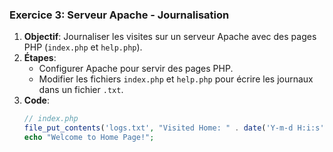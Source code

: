 ### Exercice 3: Serveur Apache - Journalisation
1. **Objectif**: Journaliser les visites sur un serveur Apache avec des pages PHP (`index.php` et `help.php`).
2. **Étapes**:
   - Configurer Apache pour servir des pages PHP.
   - Modifier les fichiers `index.php` et `help.php` pour écrire les journaux dans un fichier `.txt`.
3. **Code**:
   ```php
   // index.php
   file_put_contents('logs.txt', "Visited Home: " . date('Y-m-d H:i:s') . "\n", FILE_APPEND);
   echo "Welcome to Home Page!";
   ```

